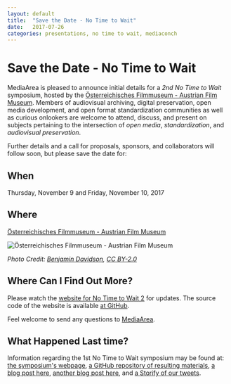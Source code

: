 ```yaml
---
layout: default
title:  "Save the Date - No Time to Wait"
date:   2017-07-26
categories: presentations, no time to wait, mediaconch
---
```


# Save the Date - No Time to Wait

MediaArea is pleased to announce initial details for a *2nd No Time to Wait* symposium, hosted by the [Österreichisches Filmmuseum - Austrian Film Museum](https://www.filmmuseum.at). Members of audiovisual archiving, digital preservation, open media development, and open format standardization communities as well as curious onlookers are welcome to attend, discuss, and present on subjects pertaining to the intersection of *open media*, *standardization*, and *audiovisual preservation*.

Further details and a call for proposals, sponsors, and collaborators will follow soon, but please save the date for:

## When
Thursday, November 9 and Friday, November 10, 2017

## Where
[Österreichisches Filmmuseum - Austrian Film Museum](https://www.filmmuseum.at)

![Österreichisches Filmmuseum - Austrian Film Museum](/MediaConch/images/austrian_film_museum.jpg)

*Photo Credit: [Benjamin Davidson](https://www.flickr.com/photos/tukanuk/230441871/), [CC BY-2.0](https://creativecommons.org/licenses/by/2.0/)*

## Where Can I Find Out More?
Please watch the [website for No Time to Wait 2](/MediaConch/notimetowait2.html) for updates. The source code of the website is available [at GitHub](https://github.com/MediaArea/MediaConch-Website/blob/master/notimetowait2.md).

Feel welcome to send any questions to [MediaArea](mailto:info@mediaarea.net).

## What Happened Last time?

Information regarding the 1st No Time to Wait symposium may be found at: [the symposium's webpage](https://mediaarea.net/MediaConch/notimetowait.html), [a GitHub repository of resulting materials](https://github.com/preforma/notimetowait), [a blog post here](https://mediaarea.net/MediaConch/2016/07/26/No-Time-To-Wait-Preservation-FFV1-Matroska-Symposium/), [another blog post here](https://www.beeldengeluid.nl/en/blogs/research-amp-development-en/201607/tools-trade), and [a Storify of our tweets](https://storify.com/ablwr/no-time-to-wait).
